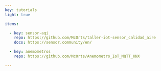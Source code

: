 ```yaml
---
key: tutorials
light: true

items:

  - key: sensor-aqi
    repo: https://github.com/McOrts/taller-iot-sensor_calidad_aire
    docs: https://sensor.community/en/

  - key: anemometros
    repo: https://github.com/McOrts/Anemometro_IoT_MQTT_KNX

---
```

